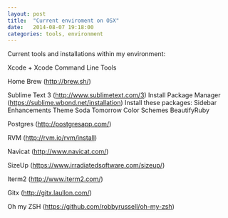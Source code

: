 ```yaml
---
layout: post
title:  "Current enviroment on OSX"
date:   2014-08-07 19:18:00
categories: tools, environment
---
```


Current tools and installations within my environment:

Xcode + Xcode Command Line Tools
  
Home Brew (http://brew.sh/)

Sublime Text 3 (http://www.sublimetext.com/3)
Install Package Manager (https://sublime.wbond.net/installation)
Install these packages:
Sidebar Enhancements
Theme Soda
Tomorrow Color Schemes
BeautifyRuby

Postgres (http://postgresapp.com/)

RVM (http://rvm.io/rvm/install)

Navicat (http://www.navicat.com/)

SizeUp (https://www.irradiatedsoftware.com/sizeup/)

Iterm2 (http://www.iterm2.com/)

Gitx (http://gitx.laullon.com/)

Oh my ZSH (https://github.com/robbyrussell/oh-my-zsh)